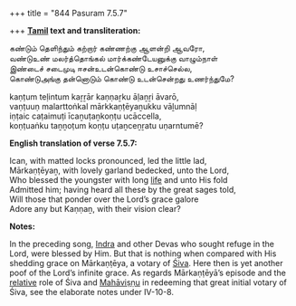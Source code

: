+++
title = "844 Pasuram 7.5.7"

+++
**[Tamil](/definition/tamil#history "show Tamil definitions") text and transliteration:**

கண்டும் தெளிந்தும் கற்றார் கண்ணற்கு ஆளன்றி ஆவரோ,  
வண்டுஉண் மலர்த்தொங்கல் மார்க்கண்டேயனுக்கு வாழும்நாள்  
இண்டைச் சடைமுடி ஈசன்உடன்கொண்டு உசாச்செல்ல,  
கொண்டுஅங்கு தன்னொடும் கொண்டு உடன்சென்றது உணர்ந்துமே?

kaṇṭum teḷintum kaṟṟār kaṇṇaṟku āḷaṉṟi āvarō,  
vaṇṭuuṇ malarttoṅkal mārkkaṇṭēyaṉukku vāḻumnāḷ  
iṇṭaic caṭaimuṭi īcaṉuṭaṉkoṇṭu ucāccella,  
koṇṭuaṅku taṉṉoṭum koṇṭu uṭaṉceṉṟatu uṇarntumē?

**English translation of verse 7.5.7:**

Ican, with matted locks pronounced, led the little lad,  
Mārkaṇṭēyaṉ, with lovely garland bedecked, unto the Lord,  
Who blessed the youngster with long [life](/definition/life#history "show life definitions") and unto His fold  
Admitted him; having heard all these by the great sages told,  
Will those that ponder over the Lord’s grace galore  
Adore any but Kaṇṇaṉ, with their vision clear?

**Notes:**

In the preceding song, [Indra](/definition/indra#vaishnavism "show Indra definitions") and other Devas who sought refuge in the Lord, were blessed by Him. But that is nothing when compared with His shedding grace on Mārkaṇṭēya, a votary of [Śiva](/definition/shiva#vaishnavism "show Śiva definitions"). Here then is yet another poof of the Lord’s infinite grace. As regards Mārkaṇṭēyā’s episode and the [relative](/definition/relative#history "show relative definitions") role of Śiva and [Mahāviṣṇu](/definition/mahavishnu#vaishnavism "show Mahāviṣṇu definitions") in redeeming that great initial votary of Śiva, see the elaborate notes under IV-10-8.


